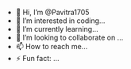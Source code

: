 - 👋 Hi, I’m @Pavitra1705
- 👀 I’m interested in coding...
- 🌱 I’m currently learning...
- 💞️ I’m looking to collaborate on  ...
- 📫 How to reach me...
- ⚡ Fun fact: ...

<!---
Pavitra1705/Pavitra1705 is a ✨ special ✨ repository because its `README.md` (this file) appears on your GitHub profile.
You can click the Preview link to take a look at your changes.
--->
